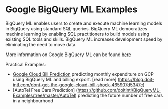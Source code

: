 # Google BigQuery ML Examples

BigQuery ML enables users to create and execute machine learning models in BigQuery using standard SQL queries. BigQuery ML democratizes machine learning by enabling SQL practitioners to build models using existing SQL tools and skills. BigQuery ML increases development speed by eliminating the need to move data.

More information on Google BigQuery ML can be found [here](https://cloud.google.com/bigquery/docs/bigqueryml-intro)

Practical Examples:
 - [Google Cloud Bill Prediction](https://github.com/doitintl/BigQueryML-Examples/tree/master/bill_prediction) predicting monthly expenditure on GCP using BigQuery ML and billing export. [read more] (https://blog.doit-intl.com/dont-get-the-google-cloud-bill-shock-465907d5347c)
 - [AutoTel Free Cars Prediction] (https://github.com/doitintl/BigQueryML-Examples/tree/master/AutoTel) predicting the future number of free cars in a neighbourhood 
 
 

